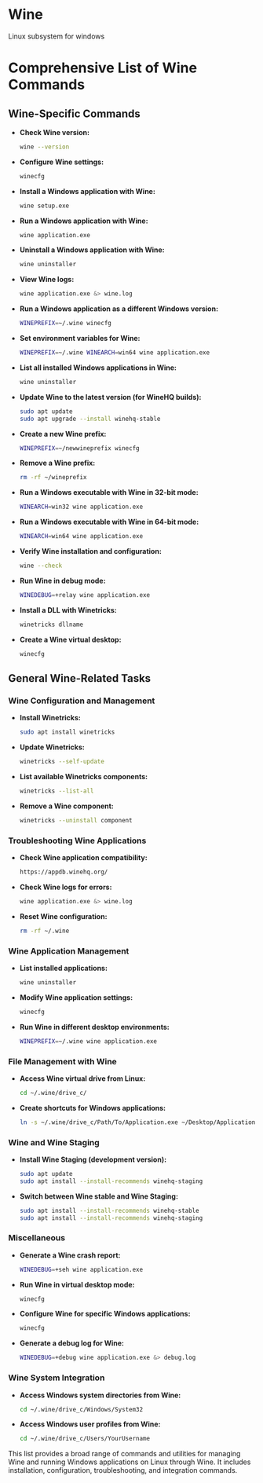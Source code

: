 # Wine
Linux subsystem for windows

# Comprehensive List of Wine Commands

## Wine-Specific Commands

- **Check Wine version:**
  ```bash
  wine --version
  ```

- **Configure Wine settings:**
  ```bash
  winecfg
  ```

- **Install a Windows application with Wine:**
  ```bash
  wine setup.exe
  ```

- **Run a Windows application with Wine:**
  ```bash
  wine application.exe
  ```

- **Uninstall a Windows application with Wine:**
  ```bash
  wine uninstaller
  ```

- **View Wine logs:**
  ```bash
  wine application.exe &> wine.log
  ```

- **Run a Windows application as a different Windows version:**
  ```bash
  WINEPREFIX=~/.wine winecfg
  ```

- **Set environment variables for Wine:**
  ```bash
  WINEPREFIX=~/.wine WINEARCH=win64 wine application.exe
  ```

- **List all installed Windows applications in Wine:**
  ```bash
  wine uninstaller
  ```

- **Update Wine to the latest version (for WineHQ builds):**
  ```bash
  sudo apt update
  sudo apt upgrade --install winehq-stable
  ```

- **Create a new Wine prefix:**
  ```bash
  WINEPREFIX=~/newwineprefix winecfg
  ```

- **Remove a Wine prefix:**
  ```bash
  rm -rf ~/wineprefix
  ```

- **Run a Windows executable with Wine in 32-bit mode:**
  ```bash
  WINEARCH=win32 wine application.exe
  ```

- **Run a Windows executable with Wine in 64-bit mode:**
  ```bash
  WINEARCH=win64 wine application.exe
  ```

- **Verify Wine installation and configuration:**
  ```bash
  wine --check
  ```

- **Run Wine in debug mode:**
  ```bash
  WINEDEBUG=+relay wine application.exe
  ```

- **Install a DLL with Winetricks:**
  ```bash
  winetricks dllname
  ```

- **Create a Wine virtual desktop:**
  ```bash
  winecfg
  ```

## General Wine-Related Tasks

### Wine Configuration and Management

- **Install Winetricks:**
  ```bash
  sudo apt install winetricks
  ```

- **Update Winetricks:**
  ```bash
  winetricks --self-update
  ```

- **List available Winetricks components:**
  ```bash
  winetricks --list-all
  ```

- **Remove a Wine component:**
  ```bash
  winetricks --uninstall component
  ```

### Troubleshooting Wine Applications

- **Check Wine application compatibility:**
  ```bash
  https://appdb.winehq.org/
  ```

- **Check Wine logs for errors:**
  ```bash
  wine application.exe &> wine.log
  ```

- **Reset Wine configuration:**
  ```bash
  rm -rf ~/.wine
  ```

### Wine Application Management

- **List installed applications:**
  ```bash
  wine uninstaller
  ```

- **Modify Wine application settings:**
  ```bash
  winecfg
  ```

- **Run Wine in different desktop environments:**
  ```bash
  WINEPREFIX=~/.wine wine application.exe
  ```

### File Management with Wine

- **Access Wine virtual drive from Linux:**
  ```bash
  cd ~/.wine/drive_c/
  ```

- **Create shortcuts for Windows applications:**
  ```bash
  ln -s ~/.wine/drive_c/Path/To/Application.exe ~/Desktop/Application
  ```

### Wine and Wine Staging

- **Install Wine Staging (development version):**
  ```bash
  sudo apt update
  sudo apt install --install-recommends winehq-staging
  ```

- **Switch between Wine stable and Wine Staging:**
  ```bash
  sudo apt install --install-recommends winehq-stable
  sudo apt install --install-recommends winehq-staging
  ```

### Miscellaneous

- **Generate a Wine crash report:**
  ```bash
  WINEDEBUG=+seh wine application.exe
  ```

- **Run Wine in virtual desktop mode:**
  ```bash
  winecfg
  ```

- **Configure Wine for specific Windows applications:**
  ```bash
  winecfg
  ```

- **Generate a debug log for Wine:**
  ```bash
  WINEDEBUG=+debug wine application.exe &> debug.log
  ```

### Wine System Integration

- **Access Windows system directories from Wine:**
  ```bash
  cd ~/.wine/drive_c/Windows/System32
  ```

- **Access Windows user profiles from Wine:**
  ```bash
  cd ~/.wine/drive_c/Users/YourUsername
  ```

This list provides a broad range of commands and utilities for managing Wine and running Windows applications on Linux through Wine. It includes installation, configuration, troubleshooting, and integration commands.
